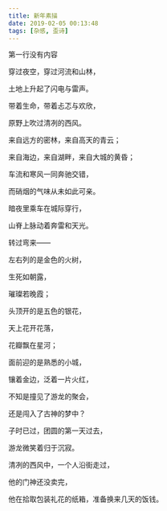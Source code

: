 ```yaml
---
title: 新年素描
date: 2019-02-05 00:13:48
tags: [杂感, 歪诗]
---
```


第一行没有内容

<!--more-->

穿过夜空，穿过河流和山林，

土地上升起了闪电与雷声。

带着生命，带着忐忑与欢欣，

原野上吹过清冽的西风。

来自远方的密林，来自高天的青云；

来自海边，来自湖畔，来自大城的黄昏；

车流和寒风一同奔驰交错，

而硝烟的气味从未如此可亲。



暗夜里乘车在城际穿行，

山脊上脉动着奔雷和天光。

转过弯来——

左右列的是金色的火树，

生死如朝露，

璀璨若晚霞；

头顶开的是五色的银花，

天上花开花落，

花瓣飘在星河；

面前迎的是熟悉的小城，

镶着金边，泛着一片火红，

不知是撞见了游龙的聚会，

还是闯入了古神的梦中？



子时已过，团圆的第一天过去，

游龙微笑着归于沉寂。

清冽的西风中，一个人沿街走过，

他的门神还没卖完，

他在拾取包装礼花的纸箱，准备换来几天的饭钱。
